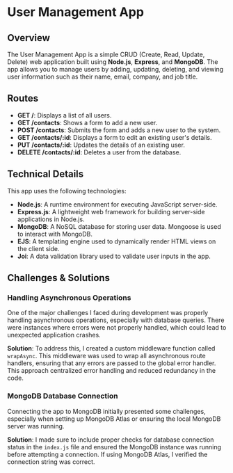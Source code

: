 # User Management App

## Overview

The User Management App is a simple CRUD (Create, Read, Update, Delete) web application built using **Node.js**, **Express**, and **MongoDB**. The app allows you to manage users by adding, updating, deleting, and viewing user information such as their name, email, company, and job title.

## Routes

- **GET /**: Displays a list of all users.
- **GET /contacts**: Shows a form to add a new user.
- **POST /contacts**: Submits the form and adds a new user to the system.
- **GET /contacts/:id**: Displays a form to edit an existing user's details.
- **PUT /contacts/:id**: Updates the details of an existing user.
- **DELETE /contacts/:id**: Deletes a user from the database.

## Technical Details

This app uses the following technologies:

- **Node.js**: A runtime environment for executing JavaScript server-side.
- **Express.js**: A lightweight web framework for building server-side applications in Node.js.
- **MongoDB**: A NoSQL database for storing user data. Mongoose is used to interact with MongoDB.
- **EJS**: A templating engine used to dynamically render HTML views on the client side.
- **Joi**: A data validation library used to validate user inputs in the app.

## Challenges & Solutions

### Handling Asynchronous Operations

One of the major challenges I faced during development was properly handling asynchronous operations, especially with database queries. There were instances where errors were not properly handled, which could lead to unexpected application crashes.

**Solution**: To address this, I created a custom middleware function called `wrapAsync`. This middleware was used to wrap all asynchronous route handlers, ensuring that any errors are passed to the global error handler. This approach centralized error handling and reduced redundancy in the code.

### MongoDB Database Connection

Connecting the app to MongoDB initially presented some challenges, especially when setting up MongoDB Atlas or ensuring the local MongoDB server was running.

**Solution**: I made sure to include proper checks for database connection status in the `index.js` file and ensured the MongoDB instance was running before attempting a connection. If using MongoDB Atlas, I verified the connection string was correct.
